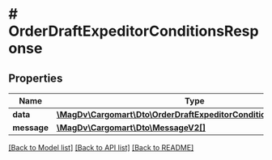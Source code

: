 # # OrderDraftExpeditorConditionsResponse

## Properties

Name | Type | Description | Notes
------------ | ------------- | ------------- | -------------
**data** | [**\MagDv\Cargomart\Dto\OrderDraftExpeditorConditionsResponseData**](.md) |  |
**message** | [**\MagDv\Cargomart\Dto\MessageV2[]**](MessageV2.md) |  | [optional]

[[Back to Model list]](../../README.md#models) [[Back to API list]](../../README.md#endpoints) [[Back to README]](../../README.md)
